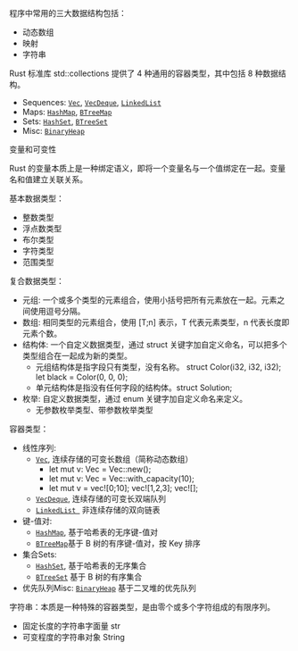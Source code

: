 程序中常用的三大数据结构包括：

- 动态数组
- 映射
- 字符串

Rust 标准库 std::collections 提供了 4 种通用的容器类型，其中包括 8 种数据结构。

- Sequences: [`Vec`](https://doc.rust-lang.org/std/vec/struct.Vec.html), [`VecDeque`](https://doc.rust-lang.org/std/collections/struct.VecDeque.html), [`LinkedList`](https://doc.rust-lang.org/std/collections/struct.LinkedList.html)
- Maps: [`HashMap`](https://doc.rust-lang.org/std/collections/hash_map/struct.HashMap.html), [`BTreeMap`](https://doc.rust-lang.org/std/collections/struct.BTreeMap.html)
- Sets: [`HashSet`](https://doc.rust-lang.org/std/collections/hash_set/struct.HashSet.html), [`BTreeSet`](https://doc.rust-lang.org/std/collections/struct.BTreeSet.html)
- Misc: [`BinaryHeap`](https://doc.rust-lang.org/std/collections/struct.BinaryHeap.html)

变量和可变性

Rust 的变量本质上是一种绑定语义，即将一个变量名与一个值绑定在一起。变量名和值建立关联关系。

基本数据类型：

- 整数类型
- 浮点数类型
- 布尔类型
- 字符类型
- 范围类型

复合数据类型：

- 元组: 一个或多个类型的元素组合，使用小括号把所有元素放在一起。元素之间使用逗号分隔。
- 数组: 相同类型的元素组合，使用 [T;n] 表示，T 代表元素类型，n 代表长度即元素个数。
- 结构体: 一个自定义数据类型，通过 struct 关键字加自定义命名，可以把多个类型组合在一起成为新的类型。
  - 元组结构体是指字段只有类型，没有名称。 struct Color(i32, i32, i32); let black = Color(0, 0, 0);
  - 单元结构体是指没有任何字段的结构体。struct Solution;
- 枚举: 自定义数据类型，通过 enum 关键字加自定义命名来定义。
  - 无参数枚举类型、带参数枚举类型

容器类型：

- 线性序列: 
  - [`Vec`](https://doc.rust-lang.org/std/vec/struct.Vec.html), 连续存储的可变长数组（简称动态数组）
    - let mut v: Vec<i32> = Vec::new();
    - let mut v: Vec<i32> = Vec::with_capacity(10);
    - let mut v = vec![0;10]; vec![1,2,3]; vec![];
  -  [`VecDeque`](https://doc.rust-lang.org/std/collections/struct.VecDeque.html), 连续存储的可变长双端队列
  -  [`LinkedList `](https://doc.rust-lang.org/std/collections/struct.LinkedList.html) 非连续存储的双向链表
- 键-值对: 
  - [`HashMap`](https://doc.rust-lang.org/std/collections/hash_map/struct.HashMap.html),  基于哈希表的无序键-值对
  - [`BTreeMap`](https://doc.rust-lang.org/std/collections/struct.BTreeMap.html)基于 B 树的有序键-值对，按 Key 排序
- 集合Sets:
  -  [`HashSet`](https://doc.rust-lang.org/std/collections/hash_set/struct.HashSet.html), 基于哈希表的无序集合
  - [`BTreeSet`](https://doc.rust-lang.org/std/collections/struct.BTreeSet.html) 基于 B 树的有序集合
- 优先队列Misc: [`BinaryHeap`](https://doc.rust-lang.org/std/collections/struct.BinaryHeap.html) 基于二叉堆的优先队列

字符串：本质是一种特殊的容器类型，是由零个或多个字符组成的有限序列。

- 固定长度的字符串字面量 str
- 可变程度的字符串对象 String